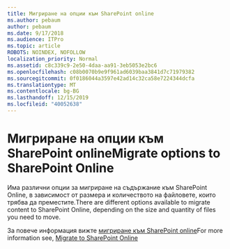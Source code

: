 ```yaml
---
title: Мигриране на опции към SharePoint online
ms.author: pebaum
author: pebaum
ms.date: 9/17/2018
ms.audience: ITPro
ms.topic: article
ROBOTS: NOINDEX, NOFOLLOW
localization_priority: Normal
ms.assetid: c8c339c9-2e50-4daa-aa91-3eb5053e2bc6
ms.openlocfilehash: c08b0070b9e9f961ad6039baa3841d7c71979382
ms.sourcegitcommit: 0f0186044a3597e42ad14c32ca58e7224344dcfa
ms.translationtype: MT
ms.contentlocale: bg-BG
ms.lasthandoff: 12/15/2019
ms.locfileid: "40052638"
---
```

# <a name="migrate-options-to-sharepoint-online"></a><span data-ttu-id="e2eae-102">Мигриране на опции към SharePoint online</span><span class="sxs-lookup"><span data-stu-id="e2eae-102">Migrate options to SharePoint Online</span></span>

<span data-ttu-id="e2eae-103">Има различни опции за мигриране на съдържание към SharePoint Online, в зависимост от размера и количеството на файловете, които трябва да преместите.</span><span class="sxs-lookup"><span data-stu-id="e2eae-103">There are different options available to migrate content to SharePoint Online, depending on the size and quantity of files you need to move.</span></span>
  
<span data-ttu-id="e2eae-104">За повече информация вижте [мигриране към SharePoint online](https://go.microsoft.com/fwlink/?linkid-2022029)</span><span class="sxs-lookup"><span data-stu-id="e2eae-104">For more information see, [Migrate to SharePoint Online](https://go.microsoft.com/fwlink/?linkid-2022029)</span></span>
  

